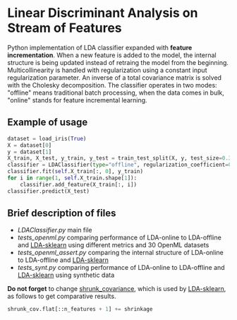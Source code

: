 # Linear Discriminant Analysis on Stream of Features

Python implementation of LDA classifier expanded with **feature incrementation**. When a new feature is added to the model, the internal structure is being updated instead of retraing the model from the beginning. Multicollinearity is handled with regularization using a constant input regularization parameter. An inverse of a total covariance matrix is solved with the Cholesky decomposition. The classifier operates in two modes: "offline" means traditional batch processing, when the data comes in bulk, "online" stands for feature incremental learning. 
## Example of usage 
```python
dataset = load_iris(True)
X = dataset[0]
y = dataset[1]
X_train, X_test, y_train, y_test = train_test_split(X, y, test_size=0.3, random_state=5656)
classifier = LDAClassifier(type="offline", regularization_coefficient=0.02)
classifier.fit(self.X_train[:, 0], y_train)
for i in range(1, self.X_train.shape[1]):
    classifier.add_feature(X_train[:, i])
classifier.predict(X_test)
```

## Brief description of files

* *LDAClassifier.py* main file 
* *tests_openml.py* comparing performance of LDA-online to LDA-offline and [LDA-sklearn](https://scikit-learn.org/stable/modules/generated/sklearn.discriminant_analysis.LinearDiscriminantAnalysis.html#sklearn.discriminant_analysis.LinearDiscriminantAnalysis) using different metrics and 30 OpenML datasets
* *tests_openml_assert.py* comparing the internal structure of LDA-online to LDA-offline and [LDA-sklearn](https://scikit-learn.org/stable/modules/generated/sklearn.discriminant_analysis.LinearDiscriminantAnalysis.html#sklearn.discriminant_analysis.LinearDiscriminantAnalysis)
* *tests_synt.py* comparing performance of LDA-online to LDA-offline and [LDA-sklearn](https://scikit-learn.org/stable/modules/generated/sklearn.discriminant_analysis.LinearDiscriminantAnalysis.html#sklearn.discriminant_analysis.LinearDiscriminantAnalysis) using synthetic data 

**Do not forget** to change [shrunk_covariance](https://scikit-learn.org/stable/modules/generated/sklearn.covariance.shrunk_covariance.html), which is used by [LDA-sklearn](https://scikit-learn.org/stable/modules/generated/sklearn.discriminant_analysis.LinearDiscriminantAnalysis.html#sklearn.discriminant_analysis.LinearDiscriminantAnalysis), as follows to get comparative results. 

```python
shrunk_cov.flat[::n_features + 1] += shrinkage 
```
